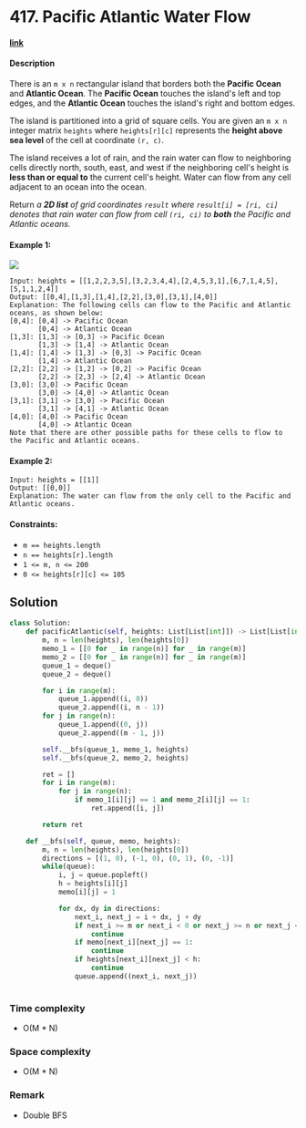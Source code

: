 # 417. Pacific Atlantic Water Flow

#### [link](https://leetcode.com/problems/pacific-atlantic-water-flow/)

#### Description
There is an `m x n` rectangular island that borders both the **Pacific Ocean** and **Atlantic Ocean**. The **Pacific Ocean** touches the island's left and top edges, and the **Atlantic Ocean** touches the island's right and bottom edges.

The island is partitioned into a grid of square cells. You are given an `m x n` integer matrix `heights` where `heights[r][c]` represents the **height above sea level** of the cell at coordinate `(r, c)`.

The island receives a lot of rain, and the rain water can flow to neighboring cells directly north, south, east, and west if the neighboring cell's height is **less than or equal to** the current cell's height. Water can flow from any cell adjacent to an ocean into the ocean.

Return *a **2D list** of grid coordinates `result` where `result[i] = [ri, ci]` denotes that rain water can flow from cell `(ri, ci)` to **both** the Pacific and Atlantic oceans.*

#### Example 1:
![](https://assets.leetcode.com/uploads/2021/06/08/waterflow-grid.jpg)
```
Input: heights = [[1,2,2,3,5],[3,2,3,4,4],[2,4,5,3,1],[6,7,1,4,5],[5,1,1,2,4]]
Output: [[0,4],[1,3],[1,4],[2,2],[3,0],[3,1],[4,0]]
Explanation: The following cells can flow to the Pacific and Atlantic oceans, as shown below:
[0,4]: [0,4] -> Pacific Ocean 
       [0,4] -> Atlantic Ocean
[1,3]: [1,3] -> [0,3] -> Pacific Ocean 
       [1,3] -> [1,4] -> Atlantic Ocean
[1,4]: [1,4] -> [1,3] -> [0,3] -> Pacific Ocean 
       [1,4] -> Atlantic Ocean
[2,2]: [2,2] -> [1,2] -> [0,2] -> Pacific Ocean 
       [2,2] -> [2,3] -> [2,4] -> Atlantic Ocean
[3,0]: [3,0] -> Pacific Ocean 
       [3,0] -> [4,0] -> Atlantic Ocean
[3,1]: [3,1] -> [3,0] -> Pacific Ocean 
       [3,1] -> [4,1] -> Atlantic Ocean
[4,0]: [4,0] -> Pacific Ocean 
       [4,0] -> Atlantic Ocean
Note that there are other possible paths for these cells to flow to the Pacific and Atlantic oceans.
```
#### Example 2:
```
Input: heights = [[1]]
Output: [[0,0]]
Explanation: The water can flow from the only cell to the Pacific and Atlantic oceans.
```

#### Constraints:
* `m == heights.length`
* `n == heights[r].length`
* `1 <= m, n <= 200`
* `0 <= heights[r][c] <= 105`

## Solution
```python
class Solution:
    def pacificAtlantic(self, heights: List[List[int]]) -> List[List[int]]:
        m, n = len(heights), len(heights[0])
        memo_1 = [[0 for _ in range(n)] for _ in range(m)]
        memo_2 = [[0 for _ in range(n)] for _ in range(m)]
        queue_1 = deque()
        queue_2 = deque()

        for i in range(m):
            queue_1.append((i, 0))
            queue_2.append((i, n - 1))
        for j in range(n):
            queue_1.append((0, j))
            queue_2.append((m - 1, j))

        self.__bfs(queue_1, memo_1, heights)
        self.__bfs(queue_2, memo_2, heights)

        ret = []
        for i in range(m):
            for j in range(n):
                if memo_1[i][j] == 1 and memo_2[i][j] == 1:
                    ret.append([i, j])

        return ret

    def __bfs(self, queue, memo, heights):
        m, n = len(heights), len(heights[0])
        directions = [(1, 0), (-1, 0), (0, 1), (0, -1)]
        while(queue):
            i, j = queue.popleft()
            h = heights[i][j]
            memo[i][j] = 1

            for dx, dy in directions:
                next_i, next_j = i + dx, j + dy
                if next_i >= m or next_i < 0 or next_j >= n or next_j < 0:
                    continue
                if memo[next_i][next_j] == 1:
                    continue
                if heights[next_i][next_j] < h:
                    continue
                queue.append((next_i, next_j))
            
```
### Time complexity
* O(M * N)
### Space complexity
* O(M * N)
### Remark
* Double BFS